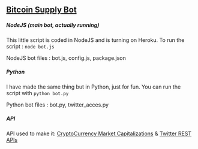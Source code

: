 ## [Bitcoin Supply Bot](https://www.twitter.com/btcsupply)

##### NodeJS (main bot, actually running)

This little script is coded in NodeJS and is turning on Heroku.
To run the script : `node bot.js`

NodeJS bot files : bot.js, config.js, package.json

##### Python
I have made the same thing but in Python, just for fun.
You can run the script with `python bot.py` 

Python bot files : bot.py, twitter_acces.py



##### API 
API used to make it: [CryptoCurrency Market Capitalizations](https://coinmarketcap.com/) & [Twitter REST APIs](https://dev.twitter.com/rest/public)
